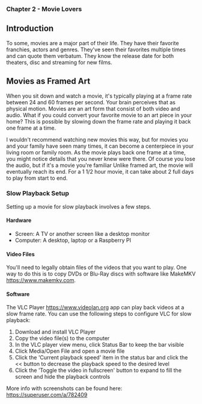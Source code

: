 ### Chapter 2 - Movie Lovers

## Introduction

To some, movies are a major part of their life. They have their favorite franchies, actors and genres. They've seen their favorites multiple times and can quote them verbatum. They know the release date for both theaters, disc and streaming for new films.

## Movies as Framed Art

When you sit down and watch a movie, it's typically playing at a frame rate between 24 and 60 frames per second. Your brain perceives that as physical motion. Movies are an art form that consist of both video and audio. What if you could convert your favorite movie to an art piece in your home? This is possible by slowing down the frame rate and playing it back one frame at a time.

I wouldn't recommend watching new movies this way, but for movies you and your family have seen many times, it can become a centerpiece in your living room or family room. As the movie plays back one frame at a time, you might notice details that you never knew were there. Of course you lose the audio, but if it's a movie you're familiar  Unlike framed art, the movie will eventually reach its end. For a 1 1/2 hour movie, it can take about 2 full days to play from start to end.

### Slow Playback Setup

Setting up a movie for slow playback involves a few steps.

#### Hardware

* Screen: A TV or another screen like a desktop monitor
* Computer: A desktop, laptop or a Raspberry PI

#### Video Files

You'll need to legally obtain files of the videos that you want to play. One way to do this is to copy DVDs or Blu-Ray discs with software like MakeMKV https://www.makemkv.com.

#### Software

The VLC Player https://www.videolan.org app can play back videos at a slow frame rate. You can use the following steps to configure VLC for slow playback:

1. Download and install VLC Player
1. Copy the video file(s) to the computer
1. In the VLC player view menu, click Status Bar to keep the bar visible
1. Click Media/Open File and open a movie file
1. Click the 'Current playback speed' item in the status bar and click the << button to decrease the playback speed to the desired level
1. Click the 'Toggle the video in fullscreen' button to expand to fill the screen and hide the playback controls

More info with screenshots can be found here: https://superuser.com/a/782409
